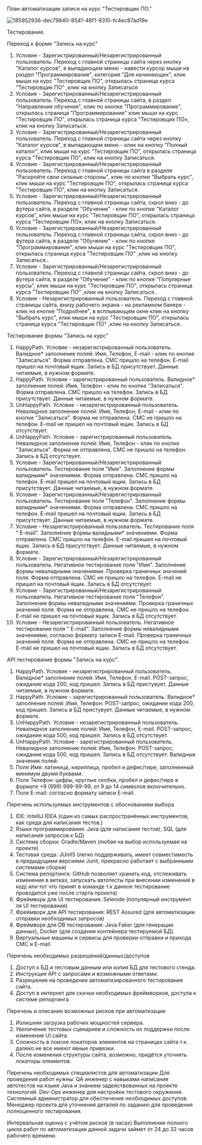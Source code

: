 План автоматизации записи на курс "Тестировщик ПО."

![185952936-dec79840-8541-48f1-9310-fc4ec87ad19e](https://user-images.githubusercontent.com/102683271/186252485-f0258dee-ee96-4630-9835-99ddea277086.jpg)


Тестирование.

Переход к форме "Запись на курс" 
1.	Условие - Зарегистрированный/Незарегистрированный пользователь. Переход с главной страницы сайта через кнопку "Каталог курсов", в выпадающем меню - навести курсор мыши на раздел "Программирование", категория "Для начинающих", клик мыши на курс "Тестировщик ПО", открылась страница курса "Тестировщик ПО" ,клик на кнопку Записаться
2.	Условие - Зарегистрированный/Незарегистрированный пользователь. Переход с главной страницы сайта, в раздел "Направления обучения", клик по кнопке "Программирование", открылась страница "Программирование" клик мыши на курс "Тестировщик ПО", открылась страница курса "Тестировщик ПО», клик на кнопку Записаться.
3.	Условие - Зарегистрированный/Незарегистрированный пользователь. Переход с главной страницы сайта через кнопку "Каталог курсов", в выпадающем меню - клик на кнопку "Полный каталог", клик мыши на курс "Тестировщик ПО", открылась страница курса "Тестировщик ПО", клик на кнопку Записаться.
4.	Условие - Зарегистрированный/Незарегистрированный пользователь. Переход с главной страницы сайта в разделе "Раскройте свои сильные стороны", клик по кнопке "Выбрать курс", клик мыши на курс "Тестировщик ПО", открылась страница курса "Тестировщик ПО", клик на кнопку Записаться.
5.	Условие - Зарегистрированный/Незарегистрированный пользователь. Переход с главной страницы сайта, скрол вниз - до футера сайта, в разделе "Обучение" - клик по кнопке "Каталог курсов", клик мыши на курс "Тестировщик ПО", открылась страница курса "Тестировщик ПО», клик на кнопку Записаться.
6.	Условие - Зарегистрированный/Незарегистрированный пользователь. Переход с главной страницы сайта, скрол вниз - до футера сайта, в разделе "Обучение" - клик по кнопке "Программирование", клик мыши на курс "Тестировщик ПО", открылась страница курса "Тестировщик ПО" ,клик на кнопку Записаться..
7.	Условие - Зарегистрированный/Незарегистрированный пользователь. Переход с главной страницы сайта, скрол вниз - до футера сайта, в разделе "Обучение" - клик по кнопке "Популярные курсы", клик мыши на курс "Тестировщик ПО", открылась страница курса "Тестировщик ПО" ,клик на кнопку Записаться..
8.	Условие - Незарегистрированный пользователь. Переход с главной страницы сайта, внизу рабочего экрана - на рекламном банере - клик на кнопке "Подробнее", в всплывающем окне клик на кнопку "Выбрать курс", клик мыши на курс "Тестировщик ПО", открылась страница курса "Тестировщик ПО" ,клик на кнопку Записаться..

Тестирование формы "Запись на курс" 
1.	HappyPath. Условие - незарегистрированный пользователь. Валидное* заполнение полей: Имя, Телефон, E-mail - клик по кнопке "Записаться". Форма отправлена. СМС пришло на телефон. E-mail пришел на почтовый ящик. Запись в БД присутствует. Данные читаемые, в нужном формате.
2.	HappyPath. Условие - зарегистрированный пользователь. Валидное* заполнение полей: Имя, Телефон - клик по кнопке "Записаться". Форма отправлена. СМС пришло на телефон. Запись в БД присутствует. Данные читаемые, в нужном формате.
3.	UnHappyPath. Условие - незарегистрированный пользователь. Невалидное заполнение полей: Имя, Телефон, E-mail - клик по кнопке "Записаться". Форма не отправлена. СМС не пришло на телефон. E-mail не пришел на почтовый ящик. Запись в БД отсутствует.
4.	UnHappyPath. Условие - зарегистрированный пользователь. Невалидное заполнение полей: Имя, Телефон - клик по кнопке "Записаться". Форма не отправлена, СМС не пришло на телефон. Запись в БД отсутствует.
5.	Условие - Зарегистрированный/Незарегистрированный пользователь. Тестирование поля "Имя". Заполнение формы валидными* значениями. Форма отправлена. СМС пришло на телефон. E-mail пришел на почтовый ящик. Запись в БД присутствует. Данные читаемые, в нужном формате.
6.	Условие - Зарегистрированный/Незарегистрированный пользователь. Тестирование поля "Телефон". Заполнение формы валидными* значениями. Форма отправлена. СМС пришло на телефон. E-mail пришел на почтовый ящик. Запись в БД присутствует. Данные читаемые, в нужном формате.
7.	Условие - Незарегистрированный пользователь. Тестирование поля " E-mail". Заполнение формы валидными* значениями. Форма отправлена. СМС пришло на телефон. E-mail пришел на почтовый ящик. Запись в БД присутствует. Данные читаемые, в нужном формате.
8.	Условие - Зарегистрированный/Незарегистрированный пользователь. Негативное тестирование поля "Имя". Заполнение формы невалидными значениями. Проверка граничных значений поля. Форма отправлена. СМС не пришло на телефон. E-mail не пришел на почтовый ящик. Запись в БД отсутствует.
9.	Условие - Зарегистрированный/Незарегистрированный пользователь. Негативное тестирование поля "Телефон". Заполнение формы невалидными значениями. Проверка граничных значений поля. Форма не отправлена, СМС не пришло на телефон. E-mail не пришел на почтовый ящик. Запись в БД отсутствует.
10.	Условие - Незарегистрированный пользователь. Негативное тестирование поля " E-mail". Заполнение формы невалидными значениями, согласно формату записи E-mail. Проверка граничных значений поля. Форма не отправлена. СМС не пришло на телефон. E-mail не пришел на почтовый ящик. Запись в БД отсутствует.

API тестирование формы "Запись на курс".
1.	HappyPath. Условие - незарегистрированный пользователь. Валидное* заполнение полей: Имя, Телефон, E-mail. POST-запрос, ожидание кода 200, код пришел. Запись в БД пристувует. Данные читаемые, в нужном формате.
2.	HappyPath. Условие - зарегистрированный пользователь. Валидное* заполнение полей: Имя, Телефон. POST-запрос, ожидание кода 200, код пришел. Запись в БД пристувует. Данные читаемые, в нужном формате.
3.	UnHappyPath. Условие - незарегистрированный пользователь. Невалидное заполнение полей: Имя, Телефон, E-mail. POST-запрос, ожидание кода 500, код пришел. Запись в БД отсутствует.
4.	UnHappyPath. Условие - зарегистрированный пользователь. Невалидное заполнение полей: Имя, Телефон. POST-запрос, ожидание кода 500, код пришел. Запись в БД отсутствует.
Валидные значения полей:
1.	Поле Имя: латиница, кириллица, пробел и дефис/тире, заполненный минимум двумя буквами.
2.	Поле Телефон: цифры, круглые скобки, пробел и дефис/тире в формате +9 (999) 999-99-99, от 9 до 14 символов включительно.
3.	Поле E-mail: согласно формату записи E-mail.

Перечень используемых инструментов с обоснованием выбора
1.	IDE: IntelliJ IDEA (один из самых распространённых инструментов, как среда для написания тестов.)
2.	Языки программирования: Java (для написания тестов), SQL (для написания запросов к БД)
3.	Система сборки: Gradle/Maven (любая на выбор используемая на проекте)
4.	Тестовая среда: JUnit5 (легко поддерживать, имеет совместимость в предыдущими версиями Junit, прекрасно работает с выбранными системами сборки)
5.	Система репортинга: GitHub позволяет хранить код, отслеживать изменения в ветках, запускать автотесты при внесении изменений в код( или тот что принят в команде т.к данное тестирование проводится уже после старта проекта)
6.	Фреймворк для UI тестирования: Selenide (популярный инструмент ля UI тестирования)
7.	Фреймворк для API тестирования: REST Assured (для автоматизации отправки необходимых запросов)
8.	Фреймворк для DB тестирования: Java Faker (для генерации данных), Docker (для создания контейнера тестируемой БД).
9.	Виртуальные машины и сервисы для проверки отправки и прихода СМС и E-mail.

Перечень необходимых разрешений/данных/доступов
1.	Доступ к БД и тестовым данным или копия БД для тестового стенда.
2.	Инструкция API с запросами и возможными ответами.
3.	Разрешение на проведение автоматизированного тестирования сайта.
4.	Доступ в интернет для скачки необходимых фреймворков, доступа к системе репортинга

Перечень и описание возможных рисков при автоматизации
1.	Излишняя загрузка рабочих мощностей сервера.
2.	Увеличение тестовых сценариев и сложность их поддержки после изменения UI сайта.
3.	Сложность в поиске локаторов элементов на страницах сайта т.к. далеко не все имеют явные привязки.
4.	После изменения структуры сайта, возможно, придётся уточнять локаторы элементов.

Перечень необходимых специалистов для автоматизации
Для проведения работ нужны: QA инженер с навыками написания автотестов на языке Java и знанием задействованных на проекте технологий.
Dev-Ops инженер для настройки тестового окружения. 
Системный администратор для обеспечение необходимых доступов. 
Менеджер проекта для уточнения деталей по заданию для проведения полноценного тестирования.

Интервальная оценка с учётом рисков (в часах)
Выполнение полного цикла работ по автоматизации данной задачи займет от 24 до 32 часов рабочего времени.

